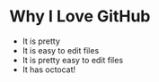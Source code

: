 # Why I Love GitHub

* It is pretty
* It is easy to edit files
* It is pretty easy to edit files
* It has octocat!